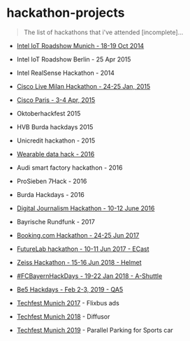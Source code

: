 # hackathon-projects

> The list of hackathons that i've attended [incomplete]...

* [Intel IoT Roadshow Munich - 18-19 Oct 2014](https://github.com/VadimDez/clown_in_the_cloud)
* Intel IoT Roadshow Berlin - 25 Apr 2015 
* Intel RealSense Hackathon - 2014
* [Cisco Live Milan Hackathon - 24-25 Jan, 2015](https://github.com/VadimDez/AirFrasher)
* [Cisco Paris - 3-4 Apr, 2015](https://github.com/VadimDez/DealMeIn)
* Oktoberhackfest 2015
* HVB Burda hackdays 2015
* Unicredit hackathon - 2015
* [Wearable data hack - 2016](https://github.com/wearabledata/Senti)
* Audi smart factory hackathon - 2016
* ProSieben 7Hack - 2016
* Burda Hackdays - 2016
* [Digital Journalism Hackathon - 10-12 June 2016](https://github.com/VadimDez/CommText)
* Bayrische Rundfunk - 2017
* [Booking.com Hackathon - 24-25 Jun 2017](https://github.com/VadimDez/concert.trip)
* [FutureLab hackathon - 10-11 Jun 2017 - ECast](https://github.com/VadimDez/ecast)
* [Zeiss Hackathon - 15-16 Jun 2018 - Helmet](https://github.com/VadimDez/Helmet)
* [#FCBayernHackDays - 19-22 Jan 2018 - A-Shuttle](https://github.com/VadimDez/a-shuttle)
* [Be5 Hackdays - Feb 2-3, 2019 - QA5](https://github.com/VadimDez/qa)

* [Techfest Munich 2017](https://techfestmunich.com) - Flixbus ads
* [Techfest Munich 2018](https://techfestmunich.com) - Diffusor
* [Techfest Munich 2019](https://techfestmunich.com) - Parallel Parking for Sports car
